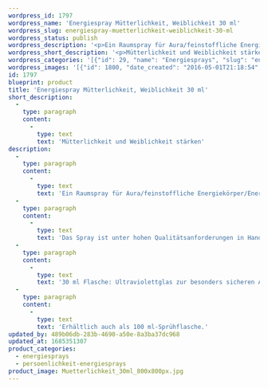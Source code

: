 ```yaml
---
wordpress_id: 1797
wordpress_name: 'Energiespray Mütterlichkeit, Weiblichkeit 30 ml'
wordpress_slug: energiespray-muetterlichkeit-weiblichkeit-30-ml
wordpress_status: publish
wordpress_description: '<p>Ein Raumspray für Aura/feinstoffliche Energiekörper/Energiefelder in Räumen mit einem aktivierbaren Informationsfeld zu: Die eigene, individuelle Mütterlichkeit &amp; Weiblichkeit stärken. Mütterliche &amp; weibliche Gedanken, Gefühle und Handlungen in Bezug zu sich und zu anderen; die sogenannten "Innere Frau", die weibliche Seite der eigenen, individuellen Persönlichkeit stärken.</p><p>Das Spray ist unter hohen Qualitätsanforderungen in Handarbeit in Deutschland hergestellt aus mehrfach gereinigtem und energetisiertem Wasser (76%, konserviert mit 96%igem Weingeist (24%). Abgestimmt auf die Energie ist die Komposition von naturreinen ätherischen Ölen*.</p><p>30 ml Flasche: Ultraviolettglas zur besonders sicheren Aufbewahrung mit hochwertigem, goldfarbenen Metallpumpzerstäuber (Steigrohr: Plastik). Etikett: Wasserfest, leicht energetisiert mit dem Informationsfeld des Airsprays.</p><p>Erhältlich auch als <a href="https://my.feenbaum.de/produkt/energiespray-muetterlichkeit-weiblichkeit-100-ml/">100 ml-Sprühflasche</a>.</p><p><a href="https://my.feenbaum.de/anwendung-energiesprays/">Anwendungshinweise</a></p>'
wordpress_short_description: '<p>Mütterlichkeit und Weiblichkeit stärken</p>'
wordpress_categories: '[{"id": 29, "name": "Energiesprays", "slug": "energiesprays"}, {"id": 89, "name": "Pers\u00f6nlichkeit", "slug": "persoenlichkeit-energiesprays"}]'
wordpress_images: '[{"id": 1800, "date_created": "2016-05-01T21:18:54", "date_created_gmt": "2016-05-01T17:18:54", "date_modified": "2016-05-01T21:18:54", "date_modified_gmt": "2016-05-01T17:18:54", "src": "https://my.feenbaum.de/wp-content/uploads/2016/04/Muetterlichkeit_30ml_800x800px.jpg", "name": "Muetterlichkeit_30ml_800x800px", "alt": ""}]'
id: 1797
blueprint: product
title: 'Energiespray Mütterlichkeit, Weiblichkeit 30 ml'
short_description:
  -
    type: paragraph
    content:
      -
        type: text
        text: 'Mütterlichkeit und Weiblichkeit stärken'
description:
  -
    type: paragraph
    content:
      -
        type: text
        text: 'Ein Raumspray für Aura/feinstoffliche Energiekörper/Energiefelder in Räumen mit einem aktivierbaren Informationsfeld zu: Die eigene, individuelle Mütterlichkeit & Weiblichkeit stärken. Mütterliche & weibliche Gedanken, Gefühle und Handlungen in Bezug zu sich und zu anderen; die sogenannten "Innere Frau", die weibliche Seite der eigenen, individuellen Persönlichkeit stärken.'
  -
    type: paragraph
    content:
      -
        type: text
        text: 'Das Spray ist unter hohen Qualitätsanforderungen in Handarbeit in Deutschland hergestellt aus mehrfach gereinigtem und energetisiertem Wasser (76%, konserviert mit 96%igem Weingeist (24%). Abgestimmt auf die Energie ist die Komposition von naturreinen ätherischen Ölen*.'
  -
    type: paragraph
    content:
      -
        type: text
        text: '30 ml Flasche: Ultraviolettglas zur besonders sicheren Aufbewahrung mit hochwertigem, goldfarbenen Metallpumpzerstäuber (Steigrohr: Plastik). Etikett: Wasserfest, leicht energetisiert mit dem Informationsfeld des Airsprays.'
  -
    type: paragraph
    content:
      -
        type: text
        text: 'Erhältlich auch als 100 ml-Sprühflasche.'
updated_by: 489b06db-283b-4690-a50e-8a3ba37dc968
updated_at: 1685351307
product_categories:
  - energiesprays
  - persoenlichkeit-energiesprays
product_image: Muetterlichkeit_30ml_800x800px.jpg
---
```

